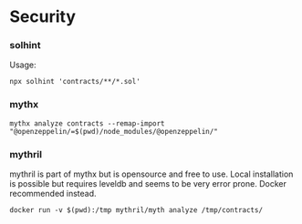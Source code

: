 # Security

### solhint

Usage:

```
npx solhint 'contracts/**/*.sol'
```

### mythx

```
mythx analyze contracts --remap-import "@openzeppelin/=$(pwd)/node_modules/@openzeppelin/"
```

### mythril

mythril is part of mythx but is opensource and free to use.
Local installation is possible but requires leveldb and seems to be very error
prone. Docker recommended instead.

```
docker run -v $(pwd):/tmp mythril/myth analyze /tmp/contracts/
```
